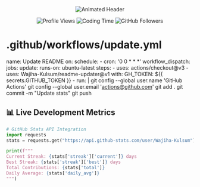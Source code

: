 <!-- ==================== DYNAMIC HEADER ==================== -->
<div align="center">
  <img src="https://readme-typing-svg.demolab.com?font=JetBrains+Mono&weight=600&size=28&duration=4000&pause=1000&color=58A6FF&background=0D111700&center=true&vCenter=true&width=600&lines=Wajiha+Kulsum;Frontend+Alchemist;React+Shaman;UI%2FUX+Visionary" alt="Animated Header">

  <p align="center">
    <img src="https://komarev.com/ghpvc/?username=Wajiha-Kulsum&label=Profile+Views&color=0e75b6" alt="Profile Views">
    <img src="https://wakatime.com/badge/user/YOUR-WAKATIME-ID.svg" alt="Coding Time">
    <img src="https://img.shields.io/github/followers/Wajiha-Kulsum?style=social" alt="GitHub Followers">
  </p>
</div>

# .github/workflows/update.yml
name: Update README
on:
  schedule:
    - cron: '0 0 * * *'
  workflow_dispatch:
jobs:
  update:
    runs-on: ubuntu-latest
    steps:
      - uses: actions/checkout@v3
      - uses: Wajiha-Kulsum/readme-updater@v1
        with:
          GH_TOKEN: ${{ secrets.GITHUB_TOKEN }}
      - run: |
          git config --global user.name 'GitHub Actions'
          git config --global user.email 'actions@github.com'
          git add .
          git commit -m "Update stats"
          git push

<!-- ==================== REAL-TIME STATS ==================== -->
## 📊 Live Development Metrics

```python
# GitHub Stats API Integration
import requests
stats = requests.get("https://api.github-stats.com/user/Wajiha-Kulsum").json()

print(f"""
Current Streak: {stats['streak']['current']} days
Best Streak: {stats['streak']['best']} days
Total Contributions: {stats['total']}
Daily Average: {stats['daily_avg']}
""")
